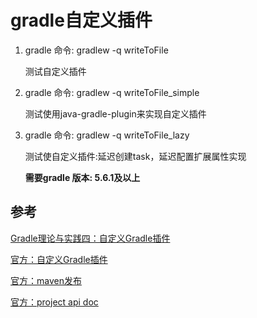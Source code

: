 # gradle自定义插件

 1. gradle 命令: gradlew -q writeToFile 
 
    测试自定义插件
    
 2. gradle 命令: gradlew -q writeToFile_simple
 
    测试使用java-gradle-plugin来实现自定义插件
    
 3. gradle 命令: gradlew -q writeToFile_lazy
    
    测试使自定义插件:延迟创建task，延迟配置扩展属性实现
    
    **需要gradle 版本: 5.6.1及以上**

## 参考
[Gradle理论与实践四：自定义Gradle插件](https://blog.csdn.net/u013700502/article/details/85232032)

[官方：自定义Gradle插件](https://docs.gradle.org/current/userguide/custom_plugins.html)

[官方：maven发布](https://docs.gradle.org/5.6.1/userguide/publishing_maven.html)

[官方：project api doc](https://docs.gradle.org/current/javadoc/org/gradle/api/Project.html)

